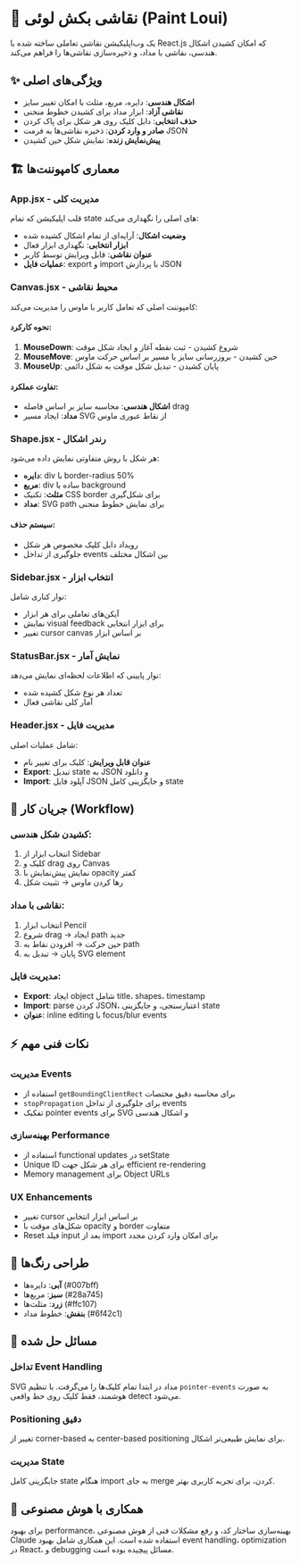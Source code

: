 # 🎨 نقاشی بکش لوئی (Paint Loui)

یک وب‌اپلیکیشن نقاشی تعاملی ساخته شده با React.js که امکان کشیدن اشکال هندسی، نقاشی با مداد، و ذخیره‌سازی نقاشی‌ها را فراهم می‌کند.

## ✨ ویژگی‌های اصلی

- **اشکال هندسی**: دایره، مربع، مثلث با امکان تغییر سایز
- **نقاشی آزاد**: ابزار مداد برای کشیدن خطوط منحنی
- **حذف انتخابی**: دابل کلیک روی هر شکل برای پاک کردن
- **صادر و وارد کردن**: ذخیره نقاشی‌ها به فرمت JSON
- **پیش‌نمایش زنده**: نمایش شکل حین کشیدن

## 🏗️ معماری کامپوننت‌ها

### App.jsx - مدیریت کلی
قلب اپلیکیشن که تمام state های اصلی را نگهداری می‌کند:
- **وضعیت اشکال**: آرایه‌ای از تمام اشکال کشیده شده
- **ابزار انتخابی**: نگهداری ابزار فعال
- **عنوان نقاشی**: قابل ویرایش توسط کاربر
- **عملیات فایل**: export و import با پردازش JSON

### Canvas.jsx - محیط نقاشی
کامپوننت اصلی که تعامل کاربر با ماوس را مدیریت می‌کند:

#### نحوه کارکرد:
1. **MouseDown**: شروع کشیدن - ثبت نقطه آغاز و ایجاد شکل موقت
2. **MouseMove**: حین کشیدن - بروزرسانی سایز یا مسیر بر اساس حرکت ماوس
3. **MouseUp**: پایان کشیدن - تبدیل شکل موقت به شکل دائمی

#### تفاوت عملکرد:
- **اشکال هندسی**: محاسبه سایز بر اساس فاصله drag
- **مداد**: ایجاد مسیر SVG از نقاط عبوری ماوس

### Shape.jsx - رندر اشکال
هر شکل با روش متفاوتی نمایش داده می‌شود:
- **دایره**: div با border-radius 50%
- **مربع**: div ساده با background
- **مثلث**: تکنیک CSS border برای شکل‌گیری
- **مداد**: SVG path برای نمایش خطوط منحنی

#### سیستم حذف:
- رویداد دابل کلیک مخصوص هر شکل
- جلوگیری از تداخل events بین اشکال مختلف

### Sidebar.jsx - انتخاب ابزار  
نوار کناری شامل:
- آیکن‌های تعاملی برای هر ابزار
- نمایش visual feedback برای ابزار انتخابی
- تغییر cursor canvas بر اساس ابزار

### StatusBar.jsx - نمایش آمار
نوار پایینی که اطلاعات لحظه‌ای نمایش می‌دهد:
- تعداد هر نوع شکل کشیده شده
- آمار کلی نقاشی فعال

### Header.jsx - مدیریت فایل
شامل عملیات اصلی:
- **عنوان قابل ویرایش**: کلیک برای تغییر نام
- **Export**: تبدیل state به JSON و دانلود
- **Import**: آپلود فایل JSON و جایگزینی کامل state

## 🔄 جریان کار (Workflow)

### کشیدن شکل هندسی:
1. انتخاب ابزار از Sidebar
2. کلیک و drag روی Canvas
3. نمایش پیش‌نمایش با opacity کمتر
4. رها کردن ماوس → تثبیت شکل

### نقاشی با مداد:
1. انتخاب ابزار Pencil
2. شروع drag → ایجاد path جدید
3. حین حرکت → افزودن نقاط به path
4. پایان → تبدیل به SVG element

### مدیریت فایل:
- **Export**: ایجاد object شامل title، shapes، timestamp
- **Import**: parse کردن JSON، اعتبارسنجی، و جایگزینی state
- **عنوان**: inline editing با focus/blur events

## ⚡ نکات فنی مهم

### مدیریت Events
- استفاده از `getBoundingClientRect` برای محاسبه دقیق مختصات
- `stopPropagation` برای جلوگیری از تداخل events
- تفکیک pointer events برای SVG و اشکال هندسی

### بهینه‌سازی Performance  
- استفاده از functional updates در setState
- Unique ID برای هر شکل جهت efficient re-rendering
- Memory management برای Object URLs

### UX Enhancements
- تغییر cursor بر اساس ابزار انتخابی
- شکل‌های موقت با opacity و border متفاوت
- Reset فیلد input بعد از import برای امکان وارد کردن مجدد

## 🎨 طراحی رنگ‌ها

- **آبی**: دایره‌ها (#007bff)
- **سبز**: مربع‌ها (#28a745)  
- **زرد**: مثلث‌ها (#ffc107)
- **بنفش**: خطوط مداد (#6f42c1)

## 🐛 مسائل حل شده

### تداخل Event Handling
SVG مداد در ابتدا تمام کلیک‌ها را می‌گرفت. با تنظیم `pointer-events` به صورت هوشمند، فقط کلیک روی خط واقعی detect می‌شود.

### Positioning دقیق
تغییر از corner-based به center-based positioning برای نمایش طبیعی‌تر اشکال.

### مدیریت State
جایگزینی کامل state هنگام import به جای merge کردن، برای تجربه کاربری بهتر.

## 🤖 همکاری با هوش مصنوعی

برای بهبود performance، بهینه‌سازی ساختار کد، و رفع مشکلات فنی از هوش مصنوعی Claude استفاده شده است. این همکاری شامل بهبود event handling، optimization در React، و debugging مسائل پیچیده بوده است.

